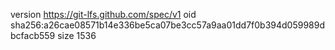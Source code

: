 version https://git-lfs.github.com/spec/v1
oid sha256:a26cae08571b14e336be5ca07be3cc57a9aa01dd7f0b394d059989dbcfacb559
size 1536
